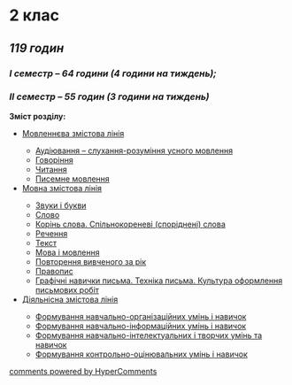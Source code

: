 # 2 клас

## <i>119 годин</i> 
### <i>І семестр – 64 години (4 години на тиждень);</i>
### <i>ІІ семестр – 55 годин (3 години на тиждень)</i>

<p><b>Зміст розділу:</b></p>
<ul type="disc">
<li><a href="http://ukrmon14.ed-era.com/2/movlennyeva_zmistova_liniya.html">Мовленнєва змістова лінія</a></li>
<ul type="circle">
<li><a href="http://ukrmon14.ed-era.com/2/audiyuvannya.html">Аудіювання – слухання-розуміння усного мовлення</a></li>
<li><a href="http://ukrmon14.ed-era.com/2/govorinnya.html">Говоріння</a></li>
<li><a href="http://ukrmon14.ed-era.com/2/chitannya.html">Читання</a></li>
<li><a href="http://ukrmon14.ed-era.com/2/pisemne_movlennya.html">Писемне мовлення</a></li>
</ul>
<li><a href="http://ukrmon14.ed-era.com/2/movna_zmistova_liniya.html">Мовна змістова лінія</a></li>
<ul type="circle">
<li><a href="http://ukrmon14.ed-era.com/2/zvuki_i_bukvi.html">Звуки і букви</a></li>
<li><a href="http://ukrmon14.ed-era.com/2/slovo.html">Слово</a></li>
<li><a href="http://ukrmon14.ed-era.com/2/korin_slova_spilnokorenevi_sporidneni_slova.html">Корінь слова. Спільнокореневі (споріднені) слова</a></li>
<li><a href="http://ukrmon14.ed-era.com/2/rechennya.html">Речення</a></li>
<li><a href="http://ukrmon14.ed-era.com/2/tekst.html">Текст</a></li>
<li><a href="http://ukrmon14.ed-era.com/2/mova_i_movlennya.html">Мова і мовлення</a></li>
<li><a href="http://ukrmon14.ed-era.com/2/povtorennya_vivchenogo_za_rik.html">Повторення вивченого за рік</a></li>
<li><a href="http://ukrmon14.ed-era.com/2/pravopis.html">Правопис</a></li>
<li><a href="http://ukrmon14.ed-era.com/2/grafichni_navichki_pisma_tekhnika_pisma_kultura_oformlennya_pismovikh_robit.html">Графічні навички письма. Техніка письма. Культура оформлення письмових робіт</a></li>
</ul>
<li><a href="http://ukrmon14.ed-era.com/2/diyalnisna_zmistova_liniya.html">Діяльнісна змістова лінія</a></li>
<ul type="circle">
<li><a href="http://ukrmon14.ed-era.com/2/formuvannya_navchalno-organizatsiynikh_umin_i_navichok.html">Формування навчально-організаційних умінь і навичок</a></li>
<li><a href="http://ukrmon14.ed-era.com/2/formuvannya_navchalno-informatsiynikh_umin_i_navichok.html">Формування навчально-інформаційних умінь і навичок</a></li>
<li><a href="http://ukrmon14.ed-era.com/2/formuvannya_navchalno-intelektualnikh_i_tvorchikh_umin_ta_navichok.html">Формування навчально-інтелектуальних і творчих умінь та навичок</a></li>
<li><a href="http://ukrmon14.ed-era.com/2/formuvannya_kontrolno-otsinyuvalnikh_umin_i_navichok.html">Формування контрольно-оцінювальних умінь і навичок</a></li>
</ul>
</ul>

<div id="hypercomments_widget"></div>
<script type="text/javascript">
_hcwp = window._hcwp || [];
_hcwp.push({widget:"Stream", widget_id: 74671});
(function() {
if("HC_LOAD_INIT" in window)return;
HC_LOAD_INIT = true;
var lang = (navigator.language || navigator.systemLanguage || navigator.userLanguage || "en").substr(0, 2).toLowerCase();
var hcc = document.createElement("script"); hcc.type = "text/javascript"; hcc.async = true;
hcc.src = ("https:" == document.location.protocol ? "https" : "http")+"://w.hypercomments.com/widget/hc/74671/"+lang+"/widget.js";
var s = document.getElementsByTagName("script")[0];
s.parentNode.insertBefore(hcc, s.nextSibling);
})();
</script>
<a href="http://hypercomments.com" class="hc-link" title="comments widget">comments powered by HyperComments</a>